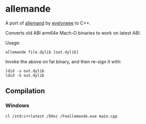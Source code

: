 # allemande

A port of [allemand](https://github.com/evelyneee/allemand) by [evelyneee](https://github.com/evelyneee) to C++.

Converts old ABI arm64e Mach-O binaries to work on latest ABI.

Usage:

```
allemande file.dylib [out.dylib]
```

Invoke the above on fat binary, and then re-sign it with:
```
ldid -s out.dylib
ldid -S out.dylib
```

## Compilation

### Windows

```
cl /std:c++latest /EHsc /Feallemande.exe main.cpp
```
